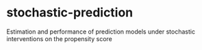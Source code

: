 # stochastic-prediction
Estimation and performance of prediction models under stochastic interventions on the propensity score
